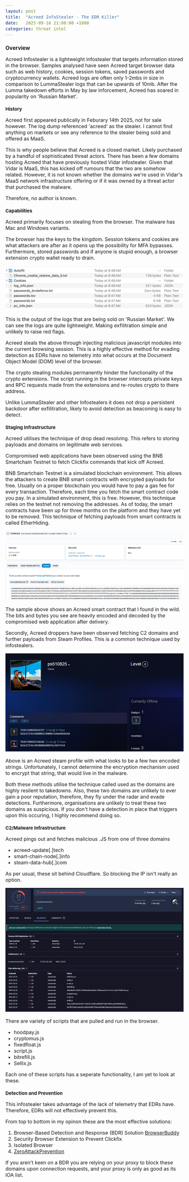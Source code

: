 ```yaml
---
layout: post
title:  "Acreed InfoStealer - The EDR Killer"
date:   2025-09-16 21:00:00 +1000
categories: threat intel
---
```


<style>
  body { font-size: 16px; }
  body {font-family: 'Inter', sans-serif}
  h1 { font-size: 19px !important; }
  h2 { font-size: 17px !important; }
  h3 { font-size: 15px !important; }
</style>

## Overview

Acreed Infostealer is a lightweight infostealer that targets information stored in the browser. Samples analysed have seen Acreed target browser data such as web history, cookies, session tokens, saved passwords and cryptocurrency wallets. Acreed logs are often only 1-2mbs in size in comparison to LummaStealer logs that can be upwards of 10mb. After the Lumma takedown efforts in May by law inforcement, Acreed has soared in popularity on 'Russian Market'. 

### History

Acreed first appeared publically in Feburary 14th 2025, not for sale however. The log dump referenced 'acreed' as the stealer. I cannot find anything on markets or see any reference to the stealer being sold and offered as MaaS. 

This is why people believe that Acreed is a closed market. Likely purchased by a handful of sophisticated threat actors. There has been a few domains hosting Acreed that have previously hosted Vidar infostealer. Given that Vidar is MaaS, this has kicked off rumours that the two are somehow related. However, it is not known whether the domains we're used in Vidar's MaaS network infrastructure offering or if it was owned by a threat actor that purchased the malware.

Therefore, no author is known.

### Capabilities

Acreed primarily focuses on stealing from the browser. The malware has Mac and Windows variants. 

The browser has the keys to the kingdom. Session tokens and cookies are what attackers are after as it opens up the possibility for MFA bypasses. Furthermore, stored passwords and if anyone is stupid enough, a browser extension crypto wallet ready to drain.

![alt text](/images/logs_acreed.PNG)

This is the output of the logs that are being sold on 'Russian Market'. We can see the logs are quite lightweight. Making exfilitration simple and unlikely to raise red flags.

Acreed steals the above through injecting malicious javascript modules into the current browsing session. This is a highly effective method for evading detection as EDRs have no telemetry into what occurs at the Document Object Model (DOM) level of the browser. 

The crypto stealing modules permanently hinder the functionality of the crypto extensions. The script running in the browser intercepts private keys and RPC requests made from the extensions and re-routes crypto to there address.

Unlike LummaStealer and other Infostealers it does not drop a persistent backdoor after exfilitration, likely to avoid detection as beaconing is easy to detect.

### Staging Infrastructure

Acreed utilises the technique of drop dead resolving. This refers to storing payloads and domains on legitimate web services.

Compromised web applications have been observed using the BNB Smartchain Testnet to fetch Clickfix commands that kick off Acreed.

BNB Smartchain Testnet is a simulated blockchain environment. This allows the attackers to create BNB smart contracts with encrypted payloads for free. Usually on a proper blockchain you would have to pay a gas fee for every transaction. Therefore, each time you fetch the smart contract code you pay. In a simulated environment, this is free. However, this technique relies on the testnet not removing the addresses. As of today, the smart contracts have been up for three months on the platform and they have yet to be removed. This technique of fetching payloads from smart contracts is called EtherHiding.

![alt text](/images/sample_contract.PNG) 

The sample above shows an Acreed smart contract that I found in the wild. The bits and bytes you see are heavily encoded and decoded by the compromised web application after delivery. 

Secondly, Acreed droppers have been observed fetching C2 domains and further payloads from Steam Profiles. This is a common technique used by infostealers.

![alt text](/images/steam.PNG) 

Above is an Acreed steam profile with what looks to be a few hex encoded strings. Unfortunately, I cannot determine the encryption mechanism used to encrypt that string, that would live in the malware.

Both these methods utilise the technique called used as the domains are highly resilent to takedowns. Also, these two domains are unlikely to ever gain a poor reputation, therefore, they fly under the radar and evade detections. Furthermore, organisations are unlikely to treat these two domains as suspicious. If you don't have a detection in place that triggers upon this occuring, I highly recommend doing so. 

### C2/Malware Infrastructure

Acreed pings out and fetches malicious .JS from one of three domains
- acreed-update[.]tech
- smart-chain-node[.]info
- steam-data-hub[.]com

As per usual, these sit behind Cloudflare. So blocking the IP isn't really an option.

![alt text](/images/attacker_infra.PNG)

There are variety of scripts that are pulled and run in the browser.
- hoodpay.js
- cryptomus.js
- fixedfloat.js
- script.js
- bitrefill.js
- Sellix.js

Each one of these scripts has a seperate functionality, I am yet to look at these.

### Detection and Prevention

This infostealer takes advantage of the lack of telemetry that EDRs have. Therefore, EDRs will not effectively prevent this.

From top to bottom in my opinon these are the most effective solutions:
1. Browser-Based Detection and Response (BDR) Solution [BrowserBuddy](https://lvl0socanalyst.github.io/project/2025/08/10/my-19th-post.html)
2. Security Browser Extension to Prevent Clickfix 
3. Isolated Browser
4. [ZeroAttackPrevention](https://www.youtube.com/watch?v=dQw4w9WgXcQ)

If you aren't keen on a BDR you are relying on your proxy to block these domains upon connection requests, and your proxy is only as good as its IOA list.